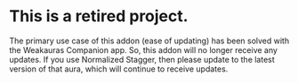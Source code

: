 # This is a retired project.

The primary use case of this addon (ease of updating) has been solved with the Weakauras Companion app. So, this addon will no longer receive any updates. If you use Normalized Stagger, then please update to the latest version of that aura, which will continue to receive updates.
